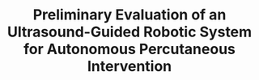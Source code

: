 ---
title: "Preliminary Evaluation of an Ultrasound-Guided Robotic System for Autonomous Percutaneous Intervention"
excerpt: "This study evaluates a robotic system for autonomous medical interventions, integrating ultrasound guidance and advanced 3D reconstruction algorithms for accurate targeting. The research addresses alignment challenges to improve system precision.<br/><img src='/images/setup.png' width='500'></img><br/><img src='/images/FLB.png' width='500'></img>"
collection: portfolio
---
